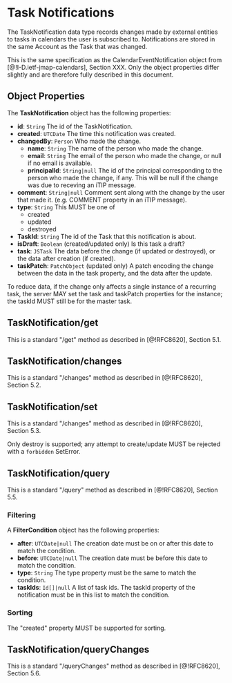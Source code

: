 # Task Notifications

The TaskNotification data type records changes made by external entities to tasks in calendars the user is subscribed to. Notifications are stored in the same Account as the Task that was changed.

This is the same specification as the CalendarEventNotification object from [@!I-D.ietf-jmap-calendars], Section XXX. Only the object properties differ slightly and are therefore fully described in this document.

## Object Properties

The **TaskNotification** object has the following properties:

- **id**: `String`
  The id of the TaskNotification.
- **created**: `UTCDate`
  The time this notification was created.
- **changedBy**: `Person`
  Who made the change.
  - **name**: `String`
    The name of the person who made the change.
  - **email**: `String`
    The email of the person who made the change, or null if no email is available.
  - **principalId**: `String|null`
    The id of the principal corresponding to the person who made the change, if any. This will be null if the change was due to receving an iTIP message.
- **comment**: `String|null`
  Comment sent along with the change by the user that made it. (e.g. COMMENT
  property in an iTIP message).
- **type**: `String`
  This MUST be one of
  - created
  - updated
  - destroyed
- **TaskId**: `String`
  The id of the Task that this notification is about.
- **isDraft**: `Boolean` (created/updated only)
  Is this task a draft?
- **task**: `JSTask`
  The data before the change (if updated or destroyed), or the data
  after creation (if created).
- **taskPatch**: `PatchObject` (updated only)
  A patch encoding the change between the data in the task property, and the
  data after the update.

To reduce data, if the change only affects a single instance of a recurring task, the server MAY set the task and taskPatch properties for the instance; the taskId MUST still be for the master task.

## TaskNotification/get

This is a standard "/get" method as described in [@!RFC8620], Section 5.1.

## TaskNotification/changes

This is a standard "/changes" method as described in [@!RFC8620], Section 5.2.

## TaskNotification/set

This is a standard "/changes" method as described in [@!RFC8620], Section 5.3.

Only destroy is supported; any attempt to create/update MUST be rejected with a
`forbidden` SetError.

## TaskNotification/query

This is a standard "/query" method as described in [@!RFC8620], Section 5.5.

### Filtering

A **FilterCondition** object has the following properties:

- **after**: `UTCDate|null`
  The creation date must be on or after this date to match the condition.
- **before**: `UTCDate|null`
  The creation date must be before this date to match the condition.
- **type**: `String`
  The type property must be the same to match the condition.
- **taskIds**: `Id[]|null`
  A list of task ids. The taskId property of the notification must be in this list to match the condition.

### Sorting

The "created" property MUST be supported for sorting.

## TaskNotification/queryChanges

This is a standard "/queryChanges" method as described in [@!RFC8620], Section 5.6.
